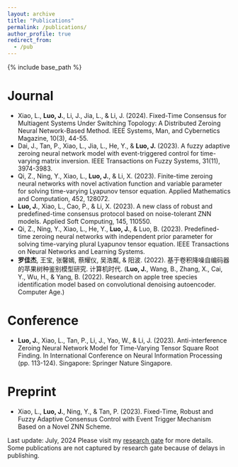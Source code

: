 ```yaml
---
layout: archive
title: "Publications"
permalink: /publications/
author_profile: true
redirect_from:
  - /pub
---
```


{% include base_path %}
<!-- APA REF -->

# Journal
* Xiao, L., **Luo, J.**, Li, J., Jia, L., & Li, J. (2024). Fixed-Time Consensus for Multiagent Systems Under Switching Topology: A Distributed Zeroing Neural Network-Based Method. IEEE Systems, Man, and Cybernetics Magazine, 10(3), 44-55.
* Dai, J., Tan, P., Xiao, L., Jia, L., He, Y., & **Luo, J.** (2023). A fuzzy adaptive zeroing neural network model with event-triggered control for time-varying matrix inversion. IEEE Transactions on Fuzzy Systems, 31(11), 3974-3983.
* Qi, Z., Ning, Y., Xiao, L., **Luo, J.**, & Li, X. (2023). Finite-time zeroing neural networks with novel activation function and variable parameter for solving time-varying Lyapunov tensor equation. Applied Mathematics and Computation, 452, 128072.
* **Luo, J.**, Xiao, L., Cao, P., & Li, X. (2023). A new class of robust and predefined-time consensus protocol based on noise-tolerant ZNN models. Applied Soft Computing, 145, 110550.
* Qi, Z., Ning, Y., Xiao, L., He, Y., **Luo, J.**, & Luo, B. (2023). Predefined-time zeroing neural networks with independent prior parameter for solving time-varying plural Lyapunov tensor equation. IEEE Transactions on Neural Networks and Learning Systems.
* **罗佳杰**, 王宝, 张馨嫣, 蔡耀仪, 吴浩粼, & 阳波. (2022). 基于卷积降噪自编码器的苹果树种鉴别模型研究. 计算机时代. (**Luo, J.**, Wang, B., Zhang, X., Cai, Y., Wu, H., & Yang, B. (2022). Research on apple tree species identification model based on convolutional denoising autoencoder. Computer Age.)

# Conference
* **Luo, J.**, Xiao, L., Tan, P., Li, J., Yao, W., & Li, J. (2023). Anti-interference Zeroing Neural Network Model for Time-Varying Tensor Square Root Finding. In International Conference on Neural Information Processing (pp. 113-124). Singapore: Springer Nature Singapore.

# Preprint
* Xiao, L., **Luo, J.**, Ning, Y., & Tan, P. (2023). Fixed-Time, Robust and Fuzzy Adaptive Consensus Control with Event Trigger Mechanism Based on a Novel ZNN Scheme.

Last update: July, 2024
Please visit my [research gate](https://www.researchgate.net/profile/Jiajie-Luo-7) for more details. Some publications are not captured by research gate because of delays in publishing.